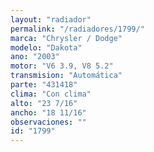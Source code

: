 ```yaml
---
layout: "radiador"
permalink: "/radiadores/1799/"
marca: "Chrysler / Dodge"
modelo: "Dakota"
ano: "2003"
motor: "V6 3.9, V8 5.2"
transmision: "Automática"
parte: "431418"
clima: "Con clima"
alto: "23 7/16"
ancho: "18 11/16"
observaciones: ""
id: "1799"
---
```


